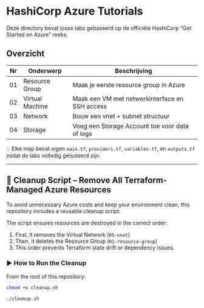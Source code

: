# HashiCorp Azure Tutorials

Deze directory bevat losse labs gebaseerd op de officiële HashiCorp “Get Started on Azure” reeks.

## Overzicht
| Nr | Onderwerp | Beschrijving |
|----|------------|---------------|
| 01 | Resource Group | Maak je eerste resource group in Azure |
| 02 | Virtual Machine | Maak een VM met netwerkinterface en SSH access |
| 03 | Network | Bouw een vnet + subnet structuur |
| 04 | Storage | Voeg een Storage Account toe voor data of logs |

💡 Elke map bevat eigen `main.tf`, `providers.tf`, `variables.tf`, en `outputs.tf` zodat de labs volledig geïsoleerd zijn.



---

## 🧹 Cleanup Script – Remove All Terraform-Managed Azure Resources

To avoid unnecessary Azure costs and keep your environment clean, this repository includes a reusable cleanup script.

The script ensures resources are destroyed in the correct order:
1. First, it removes the Virtual Network (`05-vnet`)
2. Then, it deletes the Resource Group (`01-resource-group`)
3. This order prevents Terraform state drift or dependency issues.

### ▶️ How to Run the Cleanup

From the root of this repository:

```bash
chmod +x cleanup.sh

./cleanup.sh


